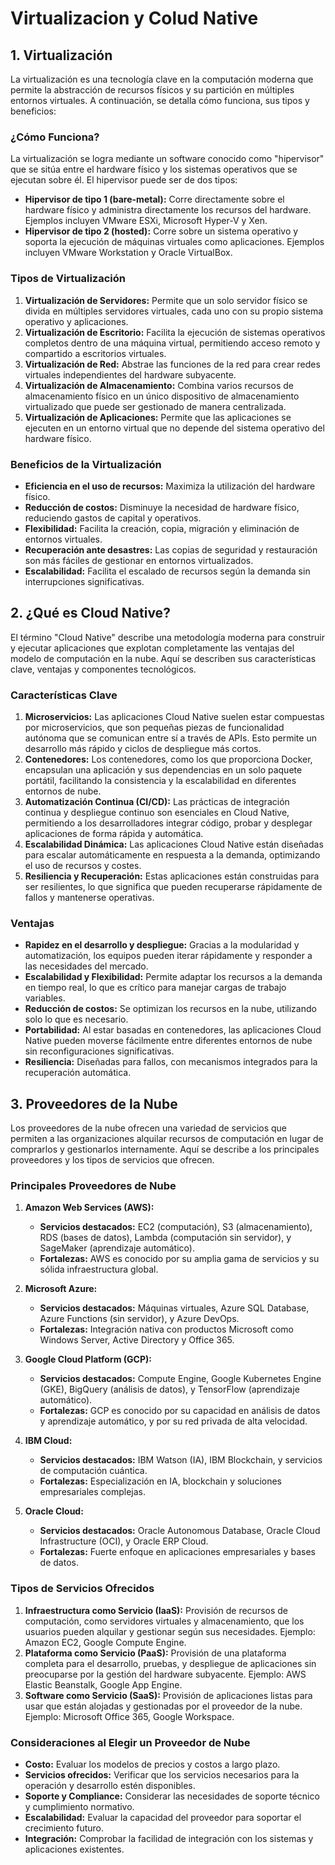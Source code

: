# Virtualizacion y Colud Native

## 1. Virtualización

La virtualización es una tecnología clave en la computación moderna que permite la abstracción de recursos físicos y su partición en múltiples entornos virtuales. A continuación, se detalla cómo funciona, sus tipos y beneficios:

### ¿Cómo Funciona?

La virtualización se logra mediante un software conocido como "hipervisor" que se sitúa entre el hardware físico y los sistemas operativos que se ejecutan sobre él. El hipervisor puede ser de dos tipos:
- **Hipervisor de tipo 1 (bare-metal):** Corre directamente sobre el hardware físico y administra directamente los recursos del hardware. Ejemplos incluyen VMware ESXi, Microsoft Hyper-V y Xen.
- **Hipervisor de tipo 2 (hosted):** Corre sobre un sistema operativo y soporta la ejecución de máquinas virtuales como aplicaciones. Ejemplos incluyen VMware Workstation y Oracle VirtualBox.

### Tipos de Virtualización

1. **Virtualización de Servidores:** Permite que un solo servidor físico se divida en múltiples servidores virtuales, cada uno con su propio sistema operativo y aplicaciones.
2. **Virtualización de Escritorio:** Facilita la ejecución de sistemas operativos completos dentro de una máquina virtual, permitiendo acceso remoto y compartido a escritorios virtuales.
3. **Virtualización de Red:** Abstrae las funciones de la red para crear redes virtuales independientes del hardware subyacente.
4. **Virtualización de Almacenamiento:** Combina varios recursos de almacenamiento físico en un único dispositivo de almacenamiento virtualizado que puede ser gestionado de manera centralizada.
5. **Virtualización de Aplicaciones:** Permite que las aplicaciones se ejecuten en un entorno virtual que no depende del sistema operativo del hardware físico.

### Beneficios de la Virtualización

- **Eficiencia en el uso de recursos:** Maximiza la utilización del hardware físico.
- **Reducción de costos:** Disminuye la necesidad de hardware físico, reduciendo gastos de capital y operativos.
- **Flexibilidad:** Facilita la creación, copia, migración y eliminación de entornos virtuales.
- **Recuperación ante desastres:** Las copias de seguridad y restauración son más fáciles de gestionar en entornos virtualizados.
- **Escalabilidad:** Facilita el escalado de recursos según la demanda sin interrupciones significativas.

## 2. ¿Qué es Cloud Native?

El término "Cloud Native" describe una metodología moderna para construir y ejecutar aplicaciones que explotan completamente las ventajas del modelo de computación en la nube. Aquí se describen sus características clave, ventajas y componentes tecnológicos.

### Características Clave

1. **Microservicios:** Las aplicaciones Cloud Native suelen estar compuestas por microservicios, que son pequeñas piezas de funcionalidad autónoma que se comunican entre sí a través de APIs. Esto permite un desarrollo más rápido y ciclos de despliegue más cortos.
2. **Contenedores:** Los contenedores, como los que proporciona Docker, encapsulan una aplicación y sus dependencias en un solo paquete portátil, facilitando la consistencia y la escalabilidad en diferentes entornos de nube.
3. **Automatización Continua (CI/CD):** Las prácticas de integración continua y despliegue continuo son esenciales en Cloud Native, permitiendo a los desarrolladores integrar código, probar y desplegar aplicaciones de forma rápida y automática.
4. **Escalabilidad Dinámica:** Las aplicaciones Cloud Native están diseñadas para escalar automáticamente en respuesta a la demanda, optimizando el uso de recursos y costes.
5. **Resiliencia y Recuperación:** Estas aplicaciones están construidas para ser resilientes, lo que significa que pueden recuperarse rápidamente de fallos y mantenerse operativas.

### Ventajas

- **Rapidez en el desarrollo y despliegue:** Gracias a la modularidad y automatización, los equipos pueden iterar rápidamente y responder a las necesidades del mercado.
- **Escalabilidad y Flexibilidad:** Permite adaptar los recursos a la demanda en tiempo real, lo que es crítico para manejar cargas de trabajo variables.
- **Reducción de costos:** Se optimizan los recursos en la nube, utilizando solo lo que es necesario.
- **Portabilidad:** Al estar basadas en contenedores, las aplicaciones Cloud Native pueden moverse fácilmente entre diferentes entornos de nube sin reconfiguraciones significativas.
- **Resiliencia:** Diseñadas para fallos, con mecanismos integrados para la recuperación automática.

## 3. Proveedores de la Nube

Los proveedores de la nube ofrecen una variedad de servicios que permiten a las organizaciones alquilar recursos de computación en lugar de comprarlos y gestionarlos internamente. Aquí se describe a los principales proveedores y los tipos de servicios que ofrecen.

### Principales Proveedores de Nube

1. **Amazon Web Services (AWS):**
   - **Servicios destacados:** EC2 (computación), S3 (almacenamiento), RDS (bases de datos), Lambda (computación sin servidor), y SageMaker (aprendizaje automático).
   - **Fortalezas:** AWS es conocido por su amplia gama de servicios y su sólida infraestructura global.

2. **Microsoft Azure:**
   - **Servicios destacados:** Máquinas virtuales, Azure SQL Database, Azure Functions (sin servidor), y Azure DevOps.
   - **Fortalezas:** Integración nativa con productos Microsoft como Windows Server, Active Directory y Office 365.

3. **Google Cloud Platform (GCP):**
   - **Servicios destacados:** Compute Engine, Google Kubernetes Engine (GKE), BigQuery (análisis de datos), y TensorFlow (aprendizaje automático).
   - **Fortalezas:** GCP es conocido por su capacidad en análisis de datos y aprendizaje automático, y por su red privada de alta velocidad.

4. **IBM Cloud:**
   - **Servicios destacados:** IBM Watson (IA), IBM Blockchain, y servicios de computación cuántica.
   - **Fortalezas:** Especialización en IA, blockchain y soluciones empresariales complejas.

5. **Oracle Cloud:**
   - **Servicios destacados:** Oracle Autonomous Database, Oracle Cloud Infrastructure (OCI), y Oracle ERP Cloud.
   - **Fortalezas:** Fuerte enfoque en aplicaciones empresariales y bases de datos.

### Tipos de Servicios Ofrecidos

1. **Infraestructura como Servicio (IaaS):** Provisión de recursos de computación, como servidores virtuales y almacenamiento, que los usuarios pueden alquilar y gestionar según sus necesidades. Ejemplo: Amazon EC2, Google Compute Engine.
2. **Plataforma como Servicio (PaaS):** Provisión de una plataforma completa para el desarrollo, pruebas, y despliegue de aplicaciones sin preocuparse por la gestión del hardware subyacente. Ejemplo: AWS Elastic Beanstalk, Google App Engine.
3. **Software como Servicio (SaaS):** Provisión de aplicaciones listas para usar que están alojadas y gestionadas por el proveedor de la nube. Ejemplo: Microsoft Office 365, Google Workspace.

### Consideraciones al Elegir un Proveedor de Nube

- **Costo:** Evaluar los modelos de precios y costos a largo plazo.
- **Servicios ofrecidos:** Verificar que los servicios necesarios para la operación y desarrollo estén disponibles.
- **Soporte y Compliance:** Considerar las necesidades de soporte técnico y cumplimiento normativo.
- **Escalabilidad:** Evaluar la capacidad del proveedor para soportar el crecimiento futuro.
- **Integración:** Comprobar la facilidad de integración con los sistemas y aplicaciones existentes.
